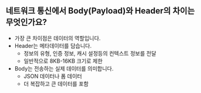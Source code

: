 ## 네트워크 통신에서 Body(Payload)와 Header의 차이는 무엇인가요?

- 가장 큰 차이점은 데이터의 역할입니다.
- Header는 메타데이터를 담습니다.
  - 정보의 유형, 인증 정보, 캐시 설정등의 컨텍스트 정보를 전달
  - 일반적으로 8KB-16KB 크기로 제한
- Body는 전송하는 실제 데이터를 의미합니다.
  - JSON 데이터나 폼 데이터
  - 더 복잡하고 큰 데이터를 포함
